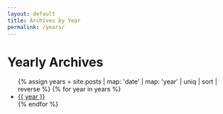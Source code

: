 ```yaml
---
layout: default
title: Archives by Year
permalink: /years/
---
```


<h1>Yearly Archives</h1>
<ul>
  {% assign years = site.posts | map: 'date' | map: 'year' | uniq | sort | reverse %}
  {% for year in years %}
    <li>
      <a href="{{ '/' | append: year | append: '/' | relative_url }}">{{ year }}</a>
    </li>
  {% endfor %}
</ul>
